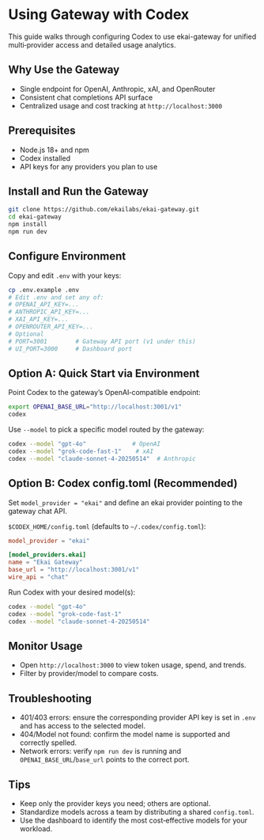 # Using Gateway with Codex

This guide walks through configuring Codex to use ekai-gateway for unified multi‑provider access and detailed usage analytics.

## Why Use the Gateway
- Single endpoint for OpenAI, Anthropic, xAI, and OpenRouter
- Consistent chat completions API surface
- Centralized usage and cost tracking at `http://localhost:3000`

## Prerequisites
- Node.js 18+ and npm
- Codex installed
- API keys for any providers you plan to use

## Install and Run the Gateway
```bash
git clone https://github.com/ekailabs/ekai-gateway.git
cd ekai-gateway
npm install
npm run dev
```

## Configure Environment
Copy and edit `.env` with your keys:
```bash
cp .env.example .env
# Edit .env and set any of:
# OPENAI_API_KEY=...
# ANTHROPIC_API_KEY=...
# XAI_API_KEY=...
# OPENROUTER_API_KEY=...
# Optional
# PORT=3001        # Gateway API port (v1 under this)
# UI_PORT=3000     # Dashboard port
```

## Option A: Quick Start via Environment
Point Codex to the gateway’s OpenAI‑compatible endpoint:
```bash
export OPENAI_BASE_URL="http://localhost:3001/v1"
codex
```

Use `--model` to pick a specific model routed by the gateway:
```bash
codex --model "gpt-4o"             # OpenAI
codex --model "grok-code-fast-1"    # xAI
codex --model "claude-sonnet-4-20250514"  # Anthropic
```

## Option B: Codex config.toml (Recommended)
Set `model_provider = "ekai"` and define an ekai provider pointing to the gateway chat API.

`$CODEX_HOME/config.toml` (defaults to `~/.codex/config.toml`):
```toml
model_provider = "ekai"

[model_providers.ekai]
name = "Ekai Gateway"
base_url = "http://localhost:3001/v1"
wire_api = "chat"
```

Run Codex with your desired model(s):
```bash
codex --model "gpt-4o"              
codex --model "grok-code-fast-1"    
codex --model "claude-sonnet-4-20250514"
```

## Monitor Usage
- Open `http://localhost:3000` to view token usage, spend, and trends.
- Filter by provider/model to compare costs.

## Troubleshooting
- 401/403 errors: ensure the corresponding provider API key is set in `.env` and has access to the selected model.
- 404/Model not found: confirm the model name is supported and correctly spelled.
- Network errors: verify `npm run dev` is running and `OPENAI_BASE_URL`/`base_url` points to the correct port.

## Tips
- Keep only the provider keys you need; others are optional.
- Standardize models across a team by distributing a shared `config.toml`.
- Use the dashboard to identify the most cost‑effective models for your workload.

